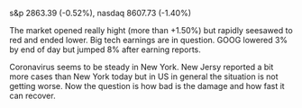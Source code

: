s&p 2863.39 (-0.52%), nasdaq 8607.73 (-1.40%)

The market opened really hight (more than +1.50%) but rapidly seesawed to red and ended lower. Big tech earnings are in question.
GOOG lowered 3% by end of day but jumped 8% after earning reports.

Coronavirus seems to be steady in New York. New Jersy reported a bit more cases than New York today but in US in general the situation
is not getting worse. Now the question is how bad is the damage and how fast it can recover.

